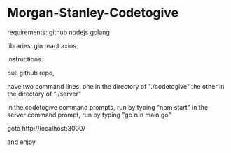 # Morgan-Stanley-Codetogive
requirements:
github
nodejs
golang

libraries:
gin
react
axios


instructions:

pull github repo,

have two command lines: one in the directory of "./codetogive"
                        the other in the directory of "./server"
                        
in the codetogive command prompts, run by typing "npm start"
in the server command prompt, run by typing "go run main.go"

goto http://localhost:3000/

and enjoy
                        
